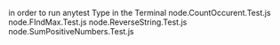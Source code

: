 in order to run anytest Type in the Terminal 
node.CountOccurent.Test.js 
node.FIndMax.Test.js
node.ReverseString.Test.js
node.SumPositiveNumbers.Test.js 